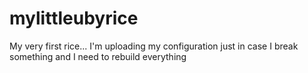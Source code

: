# mylittleubyrice
My very first rice... I'm uploading my configuration just in case I break something and I need to rebuild everything
